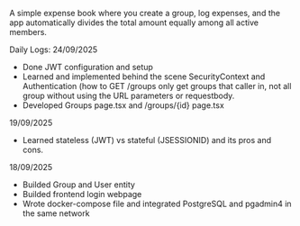 A simple expense book where you create a group, log expenses, and the app automatically divides the total amount equally among all active members.

Daily Logs:
24/09/2025

- Done JWT configuration and setup
- Learned and implemented behind the scene SecurityContext and Authentication (how to GET /groups only get groups that caller in, not all group without
using the URL parameters or requestbody.
- Developed Groups page.tsx and /groups/{id} page.tsx

19/09/2025

- Learned stateless (JWT) vs stateful (JSESSIONID) and its pros and cons.

18/09/2025

- Builded Group and User entity
- Builded frontend login webpage
- Wrote docker-compose file and integrated PostgreSQL and pgadmin4 in the same network
